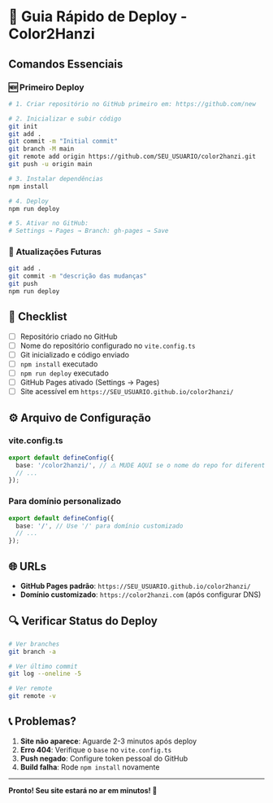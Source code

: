 # 🚀 Guia Rápido de Deploy - Color2Hanzi

## Comandos Essenciais

### 🆕 Primeiro Deploy

```bash
# 1. Criar repositório no GitHub primeiro em: https://github.com/new

# 2. Inicializar e subir código
git init
git add .
git commit -m "Initial commit"
git branch -M main
git remote add origin https://github.com/SEU_USUARIO/color2hanzi.git
git push -u origin main

# 3. Instalar dependências
npm install

# 4. Deploy
npm run deploy

# 5. Ativar no GitHub:
# Settings → Pages → Branch: gh-pages → Save
```

### 🔄 Atualizações Futuras

```bash
git add .
git commit -m "descrição das mudanças"
git push
npm run deploy
```

## 📝 Checklist

- [ ] Repositório criado no GitHub
- [ ] Nome do repositório configurado no `vite.config.ts`
- [ ] Git inicializado e código enviado
- [ ] `npm install` executado
- [ ] `npm run deploy` executado
- [ ] GitHub Pages ativado (Settings → Pages)
- [ ] Site acessível em `https://SEU_USUARIO.github.io/color2hanzi/`

## ⚙️ Arquivo de Configuração

### vite.config.ts

```typescript
export default defineConfig({
  base: '/color2hanzi/', // ⚠️ MUDE AQUI se o nome do repo for diferente
  // ...
});
```

### Para domínio personalizado

```typescript
export default defineConfig({
  base: '/', // Use '/' para domínio customizado
  // ...
});
```

## 🌐 URLs

- **GitHub Pages padrão**: `https://SEU_USUARIO.github.io/color2hanzi/`
- **Domínio customizado**: `https://color2hanzi.com` (após configurar DNS)

## 🔍 Verificar Status do Deploy

```bash
# Ver branches
git branch -a

# Ver último commit
git log --oneline -5

# Ver remote
git remote -v
```

## 📞 Problemas?

1. **Site não aparece**: Aguarde 2-3 minutos após deploy
2. **Erro 404**: Verifique o `base` no `vite.config.ts`
3. **Push negado**: Configure token pessoal do GitHub
4. **Build falha**: Rode `npm install` novamente

---

**Pronto! Seu site estará no ar em minutos! 🎉**
